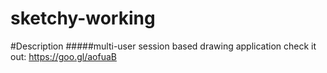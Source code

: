 # sketchy-working
#Description
#####multi-user session based drawing application
check it out: https://goo.gl/aofuaB


